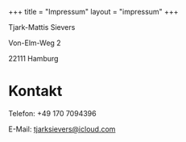 +++
title = "Impressum"
layout = "impressum"
+++

Tjark-Mattis Sievers

Von-Elm-Weg 2

22111 Hamburg

# Kontakt

Telefon: +49 170 7094396

E-Mail: tjarksievers@icloud.com
